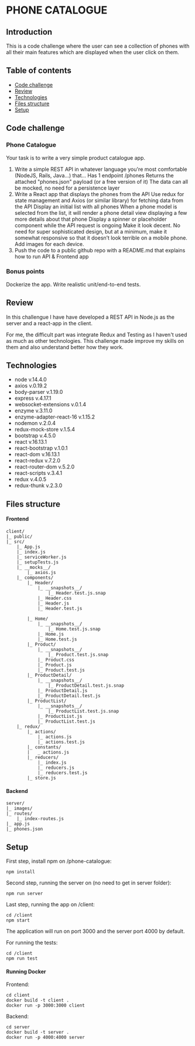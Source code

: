 # PHONE CATALOGUE

## Introduction

This is a code challenge where the user can see a collection of phones with all their main features which are displayed when the user click on them.

## Table of contents

* [Code challenge](#code-challenge)
* [Review](#review)
* [Technologies](#technologies)
* [Files structure](#files-structure)
* [Setup](#setup)


## Code challenge 

### Phone Catalogue
Your task is to write a very simple product catalogue app.

1. Write a simple REST API in whatever language you're most comfortable (NodeJS, Rails, Java...) that...
Has 1 endpoint /phones
Returns the attached "phones.json" payload (or a free version of it)
The data can all be mocked, no need for a persistence layer
2. Write a React app that displays the phones from the API
Use redux for state management and Axios (or similar library) for fetching data from the API
Display an initial list with all phones
When a phone model is selected from the list, it will render a phone detail view displaying a few more details about that phone
Display a spinner or placeholder component while the API request is ongoing
Make it look decent. No need for super sophisticated design, but at a minimum, make it somewhat responsive so that it doesn’t look terrible on a mobile phone. Add images for each device.
3. Push the code to a public github repo with a README.md that explains how to run API & Frontend app


### Bonus points

Dockerize the app.
Write realistic unit/end-to-end tests.

## Review

In this challengue I have have developed a REST API in Node.js as the server and a react-app in the client. 

For me, the difficult part was integrate Redux and Testing as I haven't used as much as other technologies. This challenge made improve my skills on them and also understand better how they work.

## Technologies

* node v.14.4.0
* axios v.0.19.2
* body-parser v.1.19.0
* express v.4.17.1
* websocket-extensions v.0.1.4
* enzyme v.3.11.0
* enzyme-adapter-react-16 v.1.15.2
* nodemon v.2.0.4
* redux-mock-store v.1.5.4
* bootstrap v.4.5.0
* react v.16.13.1
* react-bootstrap v.1.0.1
* react-dom v.16.13.1
* react-redux v.7.2.0
* react-router-dom v.5.2.0
* react-scripts v.3.4.1
* redux v.4.0.5
* redux-thunk v.2.3.0

## Files structure


#### Frontend

```
client/
|_ public/
|_ src/
    |_ App.js
    |_ index.js
    |_ serviceWorker.js
    |_ setupTests.js
    |_ __mocks__/
        |_ axios.js
    |_ components/
        |_ Header/ 
            |_ __snapshots__/ 
                |_ Header.test.js.snap
            |_ Header.css
            |_ Header.js    
            |_ Header.test.js

        |_ Home/ 
            |_ __snapshots__/ 
                |_ Home.test.js.snap
            |_ Home.js    
            |_ Home.test.js
        |_ Product/ 
            |_ __snapshots__/ 
                |_ Product.test.js.snap
            |_ Product.css
            |_ Product.js    
            |_ Product.test.js
        |_ ProductDetail/ 
            |_ __snapshots__/ 
                |_ ProductDetail.test.js.snap
            |_ ProductDetail.js    
            |_ ProductDetail.test.js
        |_ ProductList/ 
            |_ __snapshots__/ 
                |_ ProductList.test.js.snap
            |_ ProductList.js    
            |_ ProductList.test.js  
    |_ redux/
        |_ actions/
            |_ actions.js    
            |_ actions.test.js
        |_ constants/ 
        |   _ actions.js   
        |_ reducers/
            |_ index.js
            |_ reducers.js    
            |_ reducers.test.js    
        |_ store.js

``` 

#### Backend

```
server/
|_ images/
|_ routes/
    |_ index-routes.js
|_ app.js
|_ phones.json

``` 



## Setup

First step, install npm on /phone-catalogue:

```
npm install
```



Second step, running the server on (no need to get in server folder):

```
npm run server
```


Last step, running the app on /client:

```
cd /client
npm start
```

The application will run on port 3000 and the server port 4000 by default.

For running the tests:
```
cd /client
npm run test
```

#### Running Docker

Frontend:

```
cd client
docker build -t client .
docker run -p 3000:3000 client
```

Backend:

```
cd server
docker build -t server .
docker run -p 4000:4000 server
```